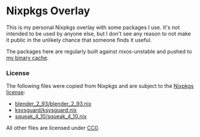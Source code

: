 # Nixpkgs Overlay

This is my personal Nixpkgs overlay with some packages I use. It's not intended
to be used by anyone else, but I don't see any reason to not make it public in
the unlikely chance that someone finds it useful.

The packages here are regularly built against nixos-unstable and pushed to [my
binary cache][1].

### License

The following files were copied from Nixpkgs and are subject to the [Nixpkgs license][2]:

- [blender_2_93/blender_2_93.nix](./blender_2_93/blender_2_93.nix)
- [ksysguard/ksysguard.nix](./ksysguard/ksysguard.nix)
- [squeak_4_10/squeak_4_10.nix](./squeak_4_10/squeak_4_10.nix)

All other files are licensed under [CC0][3].

[1]: https://internetunexplorer.cachix.org/
[2]: https://github.com/NixOS/nixpkgs/blob/master/COPYING
[3]: https://creativecommons.org/publicdomain/zero/1.0/
